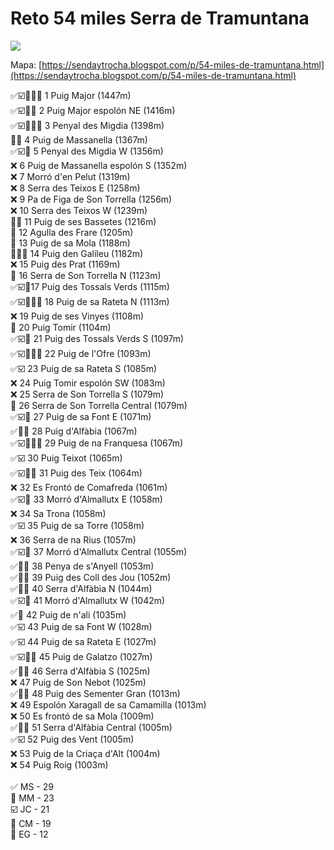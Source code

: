 # Reto 54 miles Serra de Tramuntana
<img src="images/tramuntana-mallorca.jpg">

Mapa: [https://sendaytrocha.blogspot.com/p/54-miles-de-tramuntana.html](https://sendaytrocha.blogspot.com/p/54-miles-de-tramuntana.html)

✅☑️🥋🐨🗻 1 Puig Major (1447m) <br>
✅☑️🥋🐨 2 Puig Major espolón NE (1416m) <br>
✅☑️🥋🐨🗻 3 Penyal des Migdia (1398m) <br>
🥋🗻 4 Puig de Massanella (1367m) <br>
✅☑️🗻 5 Penyal des Migdia W (1356m) <br>
❌ 6 Puig de Massanella espolón S (1352m) <br>
❌ 7 Morró d'en Pelut (1319m) <br>
❌ 8 Serra des Teixos E (1258m) <br>
❌ 9 Pa de Figa de Son Torrella (1256m) <br>
❌ 10 Serra des Teixos W (1239m) <br>
🥋🐨 11 Puig de ses Bassetes (1216m) <br>
🗻 12 Agulla des Frare (1205m) <br>
🐨 13 Puig de sa Mola (1188m) <br>
🥋🐨🗻 14 Puig den Galileu (1182m) <br>
❌ 15 Puig des Prat (1169m) <br>
🗻 16 Serra de Son Torrella N (1123m) <br>
✅☑️🐨17 Puig des Tossals Verds (1115m) <br>
✅☑️🥋🐨🗻 18 Puig de sa Rateta N (1113m) <br>
❌ 19 Puig de ses Vinyes (1108m) <br>
🗻 20 Puig Tomir (1104m) <br>
✅☑️🐨 21 Puig des Tossals Verds S (1097m) <br>
✅☑️🥋🐨🗻 22 Puig de l'Ofre (1093m) <br>
✅☑️ 23 Puig de sa Rateta S (1085m) <br>
❌ 24 Puig Tomir espolón SW (1083m) <br>
❌ 25 Serra de Son Torrella S (1079m) <br>
🗻 26 Serra de Son Torrella Central (1079m) <br>
✅☑️🐨 27 Puig de sa Font E (1071m) <br>
✅🥋🐨 28 Puig d'Alfàbia (1067m) <br>
✅☑️🥋🐨🗻 29 Puig de na Franquesa (1067m) <br>
✅☑️ 30 Puig Teixot (1065m) <br>
✅☑️🥋🐨 31 Puig des Teix (1064m) <br>
❌ 32 Es Frontó de Comafreda (1061m) <br>
✅☑️🐨 33 Morró d'Almallutx E (1058m) <br>
❌ 34 Sa Trona (1058m) <br>
✅☑️ 35 Puig de sa Torre (1058m) <br>
❌ 36 Serra de na Rius (1057m) <br>
✅☑️🐨 37 Morró d'Almallutx Central (1055m) <br>
✅🥋🐨 38 Penya de s'Anyell (1053m) <br>
✅🥋🐨 39 Puig des Coll des Jou (1052m) <br>
✅🥋🐨 40 Serra d'Alfàbia N (1044m) <br>
✅☑️🐨 41 Morró d'Almallutx W (1042m) <br>
✅🥋 42 Puig de n'ali (1035m) <br>
✅☑️ 43 Puig de sa Font W (1028m) <br>
✅☑️ 44 Puig de sa Rateta E (1027m) <br>
✅☑️🥋🐨 45 Puig de Galatzo (1027m) <br>
✅🥋🐨 46 Serra d'Alfàbia S (1025m) <br>
❌ 47 Puig de Son Nebot (1025m) <br>
✅🥋🐨 48 Puig des Sementer Gran (1013m) <br>
❌ 49 Espolón Xaragall de sa Camamilla (1013m) <br>
❌ 50 Es frontó de sa Mola (1009m) <br>
✅🥋🐨 51 Serra d'Alfàbia Central (1005m) <br>
✅☑️ 52 Puig des Vent (1005m) <br>
❌ 53 Puig de la Criaça d'Alt (1004m) <br>
❌ 54 Puig Roig (1003m)  <br>
<br>
✅ MS - 29  <br>
🐨 MM - 23 <br>
☑️ JC - 21 <br>
🥋 CM - 19 <br>
🗻 EG - 12  <br>


